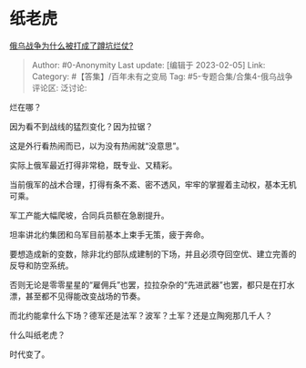 # 纸老虎
[俄乌战争为什么被打成了蹲坑烂仗?](https://www.zhihu.com/question/549122042/answer/2876832010)

> Author: #0-Anonymity
> Last update: [编辑于 2023-02-05]
> Link:
> Category: #【答集】/百年未有之变局
> Tag: #5-专题合集/合集4-俄乌战争
> 评论区:
> 泛讨论:

烂在哪？

因为看不到战线的猛烈变化？因为拉锯？

这是外行看热闹而已，以为没有热闹就“没意思”。

实际上俄军最近打得非常稳，既专业、又精彩。

当前俄军的战术合理，打得有条不紊、密不透风，牢牢的掌握着主动权，基本无机可乘。

军工产能大幅爬坡，合同兵员额在急剧提升。

坦率讲北约集团和乌军目前基本上束手无策，疲于奔命。

要想造成新的变数，除非北约部队成建制的下场，并且必须夺回空优、建立完善的反导和防空系统。

否则无论是零零星星的“雇佣兵”也罢，拉拉杂杂的“先进武器”也罢，都只是在打水漂，甚至都不见得能改变战场的节奏。

而北约能拿什么下场？德军还是法军？波军？土军？还是立陶宛那几千人？

什么叫纸老虎？

时代变了。
